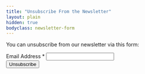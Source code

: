 ```yaml
---
title: "Unsubscribe From the Newsletter"
layout: plain
hidden: true
bodyclass: newsletter-form
---
```

You can unsubscribe from our newsletter via this form:

<form action="https://newsletter.christiantietze.de/unsubscribe" method="POST" accept-charset="utf-8">
  <input type="hidden" name="list" value="vGdm8DaHEoRuG7zMEPyC3w"/>
  <input type="hidden" name="subform" value="yes"/>
  <div style="position: absolute; left: -5000px;" aria-hidden="true"><input type="text" name="hp" id="hp" tabindex="-1" value=""/></div>
  <div>
    <label class="news__label" for="email">Email Address <span class="asterisk">*</span></label>
    <input type="email" value="" name="email" class="news__input news__input--text news__input--email required" id="email">
  </div>
  <!-- Unsubscribing doesn't need a reCAPTCHA-->
  <div>
    <input type="submit" value="Unsubscribe" name="submit" id="submit" class="news__input news__input--button">
  </div>
</form>
